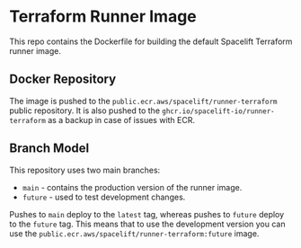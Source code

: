 # Terraform Runner Image

This repo contains the Dockerfile for building the default Spacelift Terraform runner image.

## Docker Repository

The image is pushed to the `public.ecr.aws/spacelift/runner-terraform` public repository. It
is also pushed to the `ghcr.io/spacelift-io/runner-terraform` as a backup in case of issues
with ECR.

## Branch Model

This repository uses two main branches:

- `main` - contains the production version of the runner image.
- `future` - used to test development changes.

Pushes to `main` deploy to the `latest` tag, whereas pushes to `future` deploy to the `future`
tag. This means that to use the development version you can use the `public.ecr.aws/spacelift/runner-terraform:future`
image.
